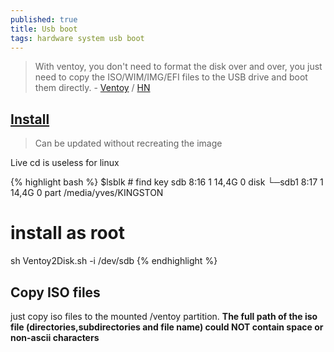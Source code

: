 ```yaml
---
published: true
title: Usb boot
tags: hardware system usb boot
---
```

> With ventoy, you don't need to format the disk over and over, you just need to copy the ISO/WIM/IMG/EFI files to the USB drive and boot them directly. - [Ventoy](https://www.ventoy.net/en/index.html) / [HN](https://news.ycombinator.com/item?id=24241485)

## [Install](https://www.ventoy.net/en/doc_start.html)
> Can be updated without recreating the image

Live cd is useless for linux

{% highlight bash %}
$lsblk # find key
sdb      8:16   1  14,4G  0 disk 
└─sdb1   8:17   1  14,4G  0 part /media/yves/KINGSTON

# install as root 
sh Ventoy2Disk.sh -i /dev/sdb
{% endhighlight %}


## Copy ISO files
just copy iso files to the mounted /ventoy partition.
**The full path of the iso file (directories,subdirectories and file name) could NOT contain space or non-ascii characters**

